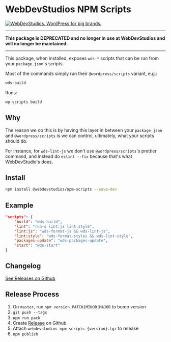 # WebDevStudios NPM Scripts

<a href="https://webdevstudios.com/contact/"><img src="https://webdevstudios.com/wp-content/uploads/2018/04/wds-github-banner.png" alt="WebDevStudios. WordPress for big brands."></a>

------

**This package is DEPRECATED and no longer in use at WebDevStudios and will no longer be maintained.**

------

This package, when installed, exposes `wds-*` scripts that can be run from your `package.json`'s scripts.

Most of the commands simply run their `@wordpress/scripts` variant, e.g.:

```bash
wds-build
```

Runs:

```bash
wp-scripts build
```

## Why

The reason we do this is by having this layer in between your `package.json` and `@wordpress/scripts` is we can control, ultimately, what your scripts should do.

For instance, for `wds-lint-js` we don't use `@wordpress/scripts`'s prettier command, and instead do `eslint --fix` because that's what WebDevStudio's does.

## Install

```bash
npm install @webdevstudios/npm-scripts --save-dev
```
## Example

```json
"scripts": {
    "build": "wds-build",
    "lint": "run-s lint:js lint:style",
    "lint:js": "wds-format-js && wds-lint-js",
    "lint:style": "wds-format-styles && wds-lint-style",
    "packages-update": "wds-packages-update",
    "start": "wds-start"
}
```

## Changelog 

[See Releases on Github](https://github.com/WebDevStudios/npm-scripts/releases)

## Release Process

1. On `master`, run `npm version PATCH|MINOR|MAJOR` to bump version
2. `git push --tags`
2. `npm run pack`
3. Create [Release](https://github.com/WebDevStudios/npm-scripts/releases) on Github
4. Attach `webdevstudios-npm-scripts-{version}.tgz` to release
5. `npm publish`
